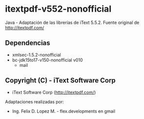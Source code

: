 # itextpdf-v552-nonofficial
Java - Adaptación de las librerías de iText 5.5.2. Fuente original de http://itextpdf.com/

## Dependencias
 * xmlsec-1.5.2-nonofficial
 * bc-jdk15to17-v150-nonofficial v010
   * mail

## Copyright (C) - iText Software Corp
 * iText Software Corp (http://itextpdf.com/)

Adaptaciones realizadas por:
 * Ing. Felix D. Lopez M. - flex.developments en gmail